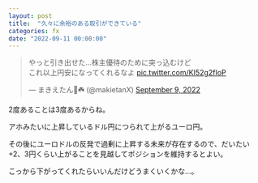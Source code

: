 ```yaml
---
layout: post
title:  "久々に余裕のある取引ができている"
categories: fx
date: "2022-09-11 00:00:00"
---
```


<blockquote class="twitter-tweet tw-align-center"><p lang="ja" dir="ltr">やっと引き出せた...株主優待のために突っ込むけど<br>これ以上円安になってくれるなよ <a href="https://t.co/KI52g2fIoP">pic.twitter.com/KI52g2fIoP</a></p>&mdash; まきえたん🥦☘️ (@makietanX) <a href="https://twitter.com/makietanX/status/1568080719339212801?ref_src=twsrc%5Etfw">September 9, 2022</a></blockquote> <script async src="https://platform.twitter.com/widgets.js" charset="utf-8"></script>

2度あることは3度あるからね。

アホみたいに上昇しているドル円につられて上がるユーロ円。

その後にユーロドルの反発で過剰に上昇する未来が存在するので、だいたい+2、3円くらい上がることを見越してポジションを維持するとよい。

こっから下がってくれたらいいんだけどうまくいくかな...。

